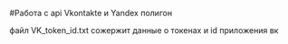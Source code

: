 #Работа с api Vkontakte и Yandex полигон

файл VK_token_id.txt сожержит данные о токенах и id приложения вк 
